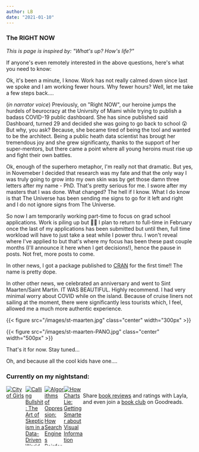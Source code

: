 ```yaml
---
author: LB
date: "2021-01-10"
---
```


### The RIGHT NOW

*This is page is inspired by: "What's up? How's life?"*

If anyone's even remotely interested in the above questions, here's what you need to know:

Ok, it's been a minute, I know. Work has not really calmed down since last we spoke and I am working fewer hours. Why fewer hours? Well, let me take a few steps back....

(*in narrator voice*) Previously, on "Right NOW", our heroine jumps the  hurdels of beurocracy at the Univrsity of Miami while trying to publish a badass COVID-19 public dashboard. She has since published said Dashboard, turned 29 and decided she was going to go back to school 😲 But why, you ask? Because, she became tired of being the tool and wanted to be the architect. Being a public heath data scientist has brougt her tremendous joy and she grew significanty, thanks to the support of her super-mentors, but there came a point where all young heroins must rise up and fight their own battles.

Ok, enough of the superhero metaphor, I'm really not that dramatic. But yes, in Novemeber I decided that research was my fate and that the only way I was truly going to grow into my own skin was by get those damn three letters after my name - PhD. That's pretty serious for me. I swore after my masters that I was done. What changed? The hell if I know. What I do know is that The Universe has been sending me signs to go for it left and right and I do not ignore signs from The Universe. 

So now I am temporarily working part-time to focus on grad school applications. Work is piling up but 🤷‍♀️ I plan to return to full-time in February once the last of my applications has been submitted but until then, full time workload will have to just take a seat while I power thru. I won't reveal where I've applied to but that's where my focus has been these past couple months (I'll announce it here when I get decisions!), hence the pause in posts. Not fret, more posts to come.

In other news, I got a package published to [CRAN](https://ctn-0094.github.io/DOPE/) for the first time!! The name is pretty dope.

In other other news, we celebrated an anniversary and went to Sint Maarten/Saint Martin. IT WAS BEAUTIFUL. Highly recommend. I had very minimal worry about COVID while on the island. Because of cruise liners not sailing at the moment, there were significantly less tourists which, I feel, allowed me a much more authentic experience. 

{{< figure src="/images/st-maarten.jpg" class="center" width="300px" >}} 

{{< figure src="/images/st-maarten-PANO.jpg" class="center" width="500px" >}} 

That's it for now. Stay tuned...

Oh, and because all the cool kids have one....

<style type="text/css" media="screen">
    .gr_grid_container {
        width: 500px;
        display: flex;
        /* customize grid container div here. eg: width: 500px; */
    }
    
    .gr_grid_book_container {
        /* customize book cover container div here */
        float: left;
        width: 98px;
        height: 160px;
        padding: 0px 0px;
        overflow: hidden;
    }
</style>
<div id="gr_grid_widget_1600127326">
    <!-- Show static html as a placeholder in case js is not enabled - javascript include will override this if things work -->
    <h3>
        <a style="text-decoration: none;" rel="nofollow" href="https://www.goodreads.com/review/list/121450152-layla?shelf=currently-reading&utm_medium=api&utm_source=grid_widget">Currently on my nightstand:</a>
    </h3>
    <div class="gr_grid_container">
        <div class="gr_grid_book_container">
            <a title="City of Girls" rel="nofollow" href="https://www.goodreads.com/book/show/51918871-city-of-girls"><img alt="City of Girls" border="0" src="https://i.gr-assets.com/images/S/compressed.photo.goodreads.com/books/1583203648l/51918871._SX98_.jpg" /></a>
        </div>
        <div class="gr_grid_book_container">
            <a title="Calling Bullshit: The Art of Skepticism in a Data-Driven World" rel="nofollow" href="https://www.goodreads.com/book/show/48889983-calling-bullshit"><img alt="Calling Bullshit: The Art of Skepticism in a Data-Driven World" border="0" src="https://i.gr-assets.com/images/S/compressed.photo.goodreads.com/books/1592246867l/48889983._SX98_.jpg" /></a>
        </div>
        <div class="gr_grid_book_container">
            <a title="Algorithms of Oppression: How Search Engines Reinforce Racism" rel="nofollow" href="https://www.goodreads.com/book/show/34762552-algorithms-of-oppression"><img alt="Algorithms of Oppression: How Search Engines Reinforce Racism" border="0" src="https://i.gr-assets.com/images/S/compressed.photo.goodreads.com/books/1492944248l/34762552._SX98_.jpg" /></a>
        </div>
        <div class="gr_grid_book_container">
            <a title="How Charts Lie: Getting Smarter about Visual Information" rel="nofollow" href="https://www.goodreads.com/book/show/43726576-how-charts-lie"><img alt="How Charts Lie: Getting Smarter about Visual Information" border="0" src="https://i.gr-assets.com/images/S/compressed.photo.goodreads.com/books/1563764604l/43726576._SX98_.jpg" /></a>
        </div>
        <noscript><br/>Share <a rel="nofollow" href="/">book reviews</a> and ratings with Layla, and even join a <a rel="nofollow" href="/group">book club</a> on Goodreads.</noscript>
    </div>

</div>
<script src="https://www.goodreads.com/review/grid_widget/121450152.Currently%20on%20my%20nightstand:?cover_size=medium&hide_link=true&hide_title=&num_books=20&order=a&shelf=currently-reading&sort=date_added&widget_id=1600127326" type="text/javascript"
    charset="utf-8">
</script>
